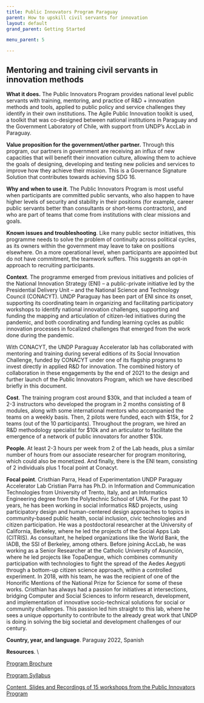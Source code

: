 ```yaml
---
title: Public Innovators Program Paraguay
parent: How to upskill civil servants for innovation
layout: default
grand_parent: Getting Started

menu_parent: 5

---
```


## Mentoring and training civil servants in innovation methods

**What it does.** The Public Innovators Program provides national level public servants with training, mentoring, and practice of R&D + innovation methods and tools, applied to public policy and service challenges they identify in their own institutions. The Agile Public Innovation toolkit is used, a  toolkit that was co-designed between national institutions in Paraguay and the Government Laboratory of Chile, with support from UNDP’s AccLab in Paraguay. 

**Value proposition for the government/other partner.** Through this program, our partners in government are receiving an influx of new capacities that will benefit their innovation culture, allowing them to achieve the goals of designing, developing and testing new policies and services to improve how they achieve their mission. This is a Governance Signature Solution that contributes towards achieving SDG 16.  

**Why and when to use it**. The Public Innovators Program is most useful when participants are committed public servants, who also happen to have higher levels of security and stability in their positions (for example, career public servants better than consultants or short-terms contractors), and who are part of teams that come from institutions with clear missions and goals.  

**Known issues and troubleshooting**. Like many public sector initiatives, this programme needs to solve the problem of continuity across political cycles, as its owners within the government may leave to take on positions elsewhere. On a more operational level, when participants are appointed but do not have commitment, the teamwork suffers. This suggests an opt-in approach to recruiting participants. 

**Context**. The programme emerged from previous initiatives and policies of the National Innovation Strategy (ENI) – a  public-private initiative led by the Presidential Delivery Unit – and the National Science and Technology Council (CONACYT). UNDP Paraguay has been part of ENI since its onset, supporting its coordinating team in organizing and facilitating participatory workshops to identify national innovation challenges, supporting and funding the mapping and articulation of citizen-led initiatives during the pandemic, and both coordinating and funding learning cycles as public innovation processes in focalized challenges that emerged from the work done during the pandemic. 

With CONACYT, the UNDP Paraguay Accelerator lab has collaborated with mentoring and training during several editions of its Social Innovation Challenge, funded by CONACYT under one of its flagship programs to invest directly in applied R&D for innovation. The combined history of collaboration in these engagements by the end of 2021 to the design and further launch of the Public Innovators Program, which we have described briefly in this document.  

**Cost**. The training program cost around $30k, and that included a team of 2-3 instructors who developed the program in 2 months consisting of 8 modules, along with some international mentors who accompanied the teams on a weekly basis. Then, 2 pilots were funded, each with $15k, for 2 teams (out of the 10 participants). Throughout the program, we hired an R&D methodology specialist for $10k and an articulator to facilitate the emergence of a network of public innovators for another $10k. 

**People**. At least 2-3 hours per week from 2 of the Lab heads, plus a similar number of hours from our associate researcher for program monitoring, which could also be monetized. And finally, there is the ENI team, consisting of 2 individuals plus 1 focal point at Conacyt.

**Focal point**. Cristhian Parra, Head of Experimentation UNDP Paraguay Accelerator Lab
Cristian Parra has Ph.D. in Information and Communication Technologies from University of Trento, Italy, and an Informatics Engineering degree from the Polytechnic School of UNA. For the past 10 years, he has been working in social informatics R&D projects, using participatory design and human-centered design approaches to topics in community-based public health, social inclusion, civic technologies and citizen participation. He was a postdoctoral researcher at the University of California, Berkeley, where he led the projects of the Social Apps Lab (CITRIS). As consultant, he helped organizations like the World Bank, the IADB, the SSI of Berkeley, among others. Before joining AccLab, he was working as a Senior Researcher at the Catholic University of Asunción, where he led projects like TopaDengue, which combines community participation with technologies to fight the spread of the Aedes Aegypti through a bottom-up citizen science approach, within a controlled experiment. In 2018, with his team, he was the recipient of one of the Honorific Mentions of the National Prize for Science for some of these works. Cristhian has always had a passion for initiatives at intersections, bridging Computer and Social Sciences to inform research, development, and implementation of innovative socio-technical solutions for social or community challenges. This passion led him straight to this lab, where he sees a unique opportunity to contribute to the already great work that UNDP is doing in solving the big societal and development challenges of our century.    

**Country, year, and language**. Paraguay 2022, Spanish

**Resources**. \

[Program Brochure ](https://drive.google.com/drive/u/1/folders/1tYMYZzm5dSIvAXPwZ1E5mZngW-xrFGRk)

[Program Syllabus](https://drive.google.com/drive/u/1/folders/1tYMYZzm5dSIvAXPwZ1E5mZngW-xrFGRk)

 [Content, Slides and Recordings of 15 workshops from the Public Innovators Program](https://drive.google.com/drive/u/1/folders/1DkX2xO2XDX2U5kWHN-zkU2iufa2cDCvm)